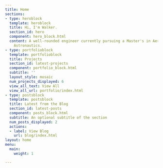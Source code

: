 ```yaml
---
title: Home
sections:
- type: heroblock
  template: heroblock
  title: Hi, I'm Walker.
  section_id: hero
  component: hero_block.html
  content: A well-rounded engineer currently pursuing a Master's in Aeronautics &
    Astronautics.
- type: portfolioblock
  template: portfolioblock
  title: Projects
  section_id: latest-projects
  component: portfolio_block.html
  subtitle: ''
  layout_style: mosaic
  num_projects_displayed: 6
  view_all_text: View All
  view_all_url: portfolio/index.html
- type: postsblock
  template: postsblock
  title: Latest from the Blog
  section_id: latest-posts
  component: posts_block.html
  subtitle: An optional subtitle of the section
  num_posts_displayed: 2
  actions:
  - label: View Blog
    url: blog/index.html
layout: home
menu:
  main:
    weight: 1

---
```

